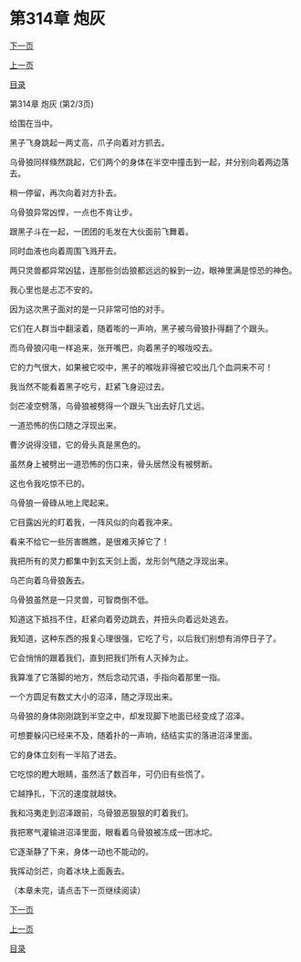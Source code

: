 <h1>第314章    炮灰</h1>
            <div><p><a href="./941_%E7%AC%AC314%E7%AB%A0_%E7%82%AE%E7%81%B0.md">下一页</a></p><p><a href="./939_%E7%AC%AC314%E7%AB%A0_%E7%82%AE%E7%81%B0.md">上一页</a></p><p><a href="../">目录</a></p></div>
            <div><p>第314章    炮灰 (第2/3页)</p><p>给围在当中。</p><p>黑子飞身跳起一两丈高，爪子向着对方抓去。</p><p>乌骨狼同样倏然跳起，它们两个的身体在半空中撞击到一起，并分别向着两边落去。</p><p>稍一停留，再次向着对方扑去。</p><p>乌骨狼异常凶悍，一点也不肯让步。</p><p>跟黑子斗在一起，一团团的毛发在大伙面前飞舞着。</p><p>同时血液也向着周围飞溅开去。</p><p>两只灵兽都异常凶猛，连那些剑齿狼都远远的躲到一边，眼神里满是惊恐的神色。</p><p>我心里也是忐忑不安的。</p><p>因为这次黑子面对的是一只非常可怕的对手。</p><p>它们在人群当中翻滚着，随着嘭的一声响，黑子被乌骨狼扑得翻了个跟头。</p><p>而乌骨狼闪电一样追来，张开嘴巴，向着黑子的喉咙咬去。</p><p>它的力气很大，如果被它咬中，黑子的喉咙非得被它咬出几个血洞来不可！</p><p>我当然不能看着黑子吃亏，赶紧飞身迎过去。</p><p>剑芒凌空劈落，乌骨狼被劈得一个跟头飞出去好几丈远。</p><p>一道恐怖的伤口随之浮现出来。</p><p>曹汐说得没错，它的骨头真是黑色的。</p><p>虽然身上被劈出一道恐怖的伤口来，骨头居然没有被劈断。</p><p>这也令我吃惊不已的。</p><p>乌骨狼一骨碌从地上爬起来。</p><p>它目露凶光的盯着我，一阵风似的向着我冲来。</p><p>看来不给它一些厉害瞧瞧，是很难灭掉它了！</p><p>我把所有的灵力都集中到玄天剑上面，龙形剑气随之浮现出来。</p><p>乌芒向着乌骨狼轰去。</p><p>乌骨狼虽然是一只灵兽，可智商倒不低。</p><p>知道这下抵挡不住，赶紧向着旁边跳去，并扭头向着远处逃去。</p><p>我知道，这种东西的报复心理很强，它吃了亏，以后我们别想有消停日子了。</p><p>它会悄悄的跟着我们，直到把我们所有人灭掉为止。</p><p>我算准了它落脚的地方，然后念动咒语，手指向着那里一指。</p><p>一个方圆足有数丈大小的沼泽，随之浮现出来。</p><p>乌骨狼的身体刚刚跳到半空之中，却发现脚下地面已经变成了沼泽。</p><p>可想要躲闪已经来不及，随着扑的一声响，结结实实的落进沼泽里面。</p><p>它的身体立刻有一半陷了进去。</p><p>它吃惊的瞪大眼睛，虽然活了数百年，可仍旧有些慌了。</p><p>它越挣扎，下沉的速度就越快。</p><p>我和冯夷走到沼泽跟前，乌骨狼恶狠狠的盯着我们。</p><p>我把寒气灌输进沼泽里面，眼看着乌骨狼被冻成一团冰坨。</p><p>它逐渐静了下来，身体一动也不能动的。</p><p>我挥动剑芒，向着冰块上面轰去。</p><p>（本章未完，请点击下一页继续阅读）</p></div>
            <div><p><a href="./941_%E7%AC%AC314%E7%AB%A0_%E7%82%AE%E7%81%B0.md">下一页</a></p><p><a href="./939_%E7%AC%AC314%E7%AB%A0_%E7%82%AE%E7%81%B0.md">上一页</a></p><p><a href="../">目录</a></p></div>